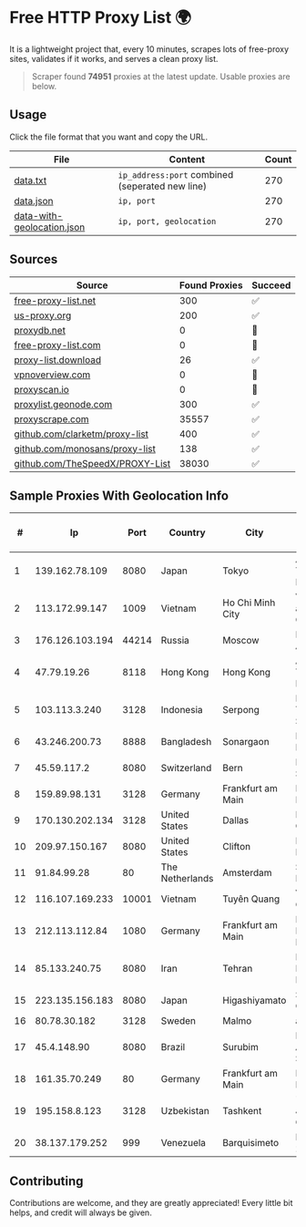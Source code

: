 
# Free HTTP Proxy List 🌍

It is a lightweight project that, every 10 minutes, scrapes lots of free-proxy sites, validates if it works, and serves a clean proxy list.


> Scraper found **74951** proxies at the latest update. Usable proxies are below.

## Usage

Click the file format that you want and copy the URL.


|File|Content|Count|
|----|-------|-----|
|[data.txt](https://raw.githubusercontent.com/themiralay/Proxy-List-World/master/data.txt)|`ip_address:port` combined (seperated new line)|270|
|[data.json](https://raw.githubusercontent.com/themiralay/Proxy-List-World/master/data.json)|`ip, port`|270|
|[data-with-geolocation.json](https://raw.githubusercontent.com/themiralay/Proxy-List-World/master/data-with-geolocation.json)|`ip, port, geolocation`|270|

## Sources

|Source|Found Proxies|Succeed|
|------|-------------|-------|
|[free-proxy-list.net](https://free-proxy-list.net)|300|✅|
|[us-proxy.org](https://www.us-proxy.org)|200|✅|
|[proxydb.net](http://proxydb.net)|0|🚫|
|[free-proxy-list.com](https://free-proxy-list.com/?page=&port=&type%5B%5D=http&type%5B%5D=https&up_time=0&search=Search)|0|🚫|
|[proxy-list.download](https://www.proxy-list.download/HTTP)|26|✅|
|[vpnoverview.com](https://vpnoverview.com/privacy/anonymous-browsing/free-proxy-servers)|0|🚫|
|[proxyscan.io](https://www.proxyscan.io)|0|🚫|
|[proxylist.geonode.com](https://proxylist.geonode.com/api/proxy-list?limit=300&page=1&sort_by=lastChecked&sort_type=desc&protocols=http,https)|300|✅|
|[proxyscrape.com](https://api.proxyscrape.com/v2/?request=displayproxies&protocol=http&timeout=10000&country=all&ssl=all&anonymity=all)|35557|✅|
|[github.com/clarketm/proxy-list](https://raw.githubusercontent.com/clarketm/proxy-list/master/proxy-list-raw.txt)|400|✅|
|[github.com/monosans/proxy-list](https://raw.githubusercontent.com/monosans/proxy-list/main/proxies/http.txt)|138|✅|
|[github.com/TheSpeedX/PROXY-List](https://raw.githubusercontent.com/TheSpeedX/PROXY-List/master/http.txt)|38030|✅|


## Sample Proxies With Geolocation Info

|#|Ip|Port|Country|City|Internet Service Provider|
|-|--|----|-------|----|-------------------------|
|1|139.162.78.109|8080|Japan|Tokyo|Akamai Technologies, Inc.|
|2|113.172.99.147|1009|Vietnam|Ho Chi Minh City|VietNam Post and Telecom Corporation|
|3|176.126.103.194|44214|Russia|Moscow|Miglovets Egor Andreevich|
|4|47.79.19.26|8118|Hong Kong|Hong Kong|Alibaba (US) Technology Co., Ltd.|
|5|103.113.3.240|3128|Indonesia|Serpong|Diskominfo Tangerang Selatan|
|6|43.246.200.73|8888|Bangladesh|Sonargaon|HelloTech Limited|
|7|45.59.117.2|8080|Switzerland|Bern|FranTech Solutions|
|8|159.89.98.131|3128|Germany|Frankfurt am Main|DigitalOcean, LLC|
|9|170.130.202.134|3128|United States|Dallas|Eonix Corporation|
|10|209.97.150.167|8080|United States|Clifton|DigitalOcean, LLC|
|11|91.84.99.28|80|The Netherlands|Amsterdam|Servers Tech Fzco|
|12|116.107.169.233|10001|Vietnam|Tuyên Quang|Viettel Corporation|
|13|212.113.112.84|1080|Germany|Frankfurt am Main|DpkgSoft International Limited|
|14|85.133.240.75|8080|Iran|Tehran|Respina Networks & Beyond PJSC|
|15|223.135.156.183|8080|Japan|Higashiyamato|So-net Corporation|
|16|80.78.30.182|3128|Sweden|Malmo|ab stract|
|17|45.4.148.90|8080|Brazil|Surubim|Fausto Silva de Almeida Serviços - ME|
|18|161.35.70.249|80|Germany|Frankfurt am Main|DigitalOcean, LLC|
|19|195.158.8.123|3128|Uzbekistan|Tashkent|"Uzbektelekom" Joint Stock Company|
|20|38.137.179.252|999|Venezuela|Barquisimeto|DATANET VZLA 2021, C.A|



## Contributing

Contributions are welcome, and they are greatly appreciated! Every
little bit helps, and credit will always be given.

